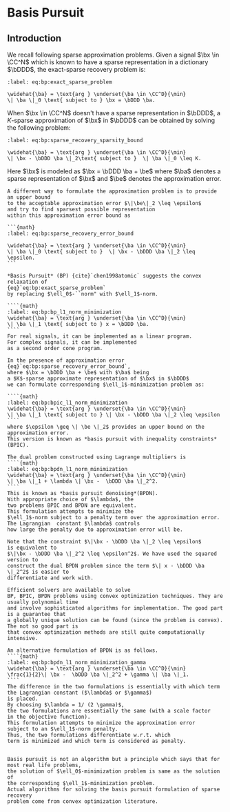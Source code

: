 # Basis Pursuit


## Introduction

We recall following sparse approximation problems.
Given a signal $\bx \in \CC^N$ which is known to have a sparse representation
in a dictionary $\bDDD$,
the exact-sparse recovery problem is:

```{math}
:label: eq:bp:exact_sparse_problem

\widehat{\ba} = \text{arg } \underset{\ba \in \CC^D}{\min} 
\| \ba \|_0 \text{ subject to } \bx = \bDDD \ba.
```

When $\bx \in \CC^N$ doesn't have a sparse representation in $\bDDD$,
a $K$-sparse approximation of $\bx$ in $\bDDD$ 
can be obtained by solving the following problem:

```{math}
:label: eq:bp:sparse_recovery_sparsity_bound

\widehat{\ba} = \text{arg } \underset{\ba \in \CC^D}{\min}
\| \bx - \bDDD \ba \|_2\text{ subject to }  \| \ba \|_0 \leq K.
````
Here $\bx$ is modeled as $\bx = \bDDD \ba + \be$ where $\ba$ denotes
a sparse representation of $\bx$ and $\be$ denotes the approximation error.

````{div}
A different way to formulate the approximation problem is to provide an upper bound
to the acceptable approximation error $\|\be\|_2 \leq \epsilon$
and try to find sparsest possible representation 
within this approximation error bound as

```{math}
:label: eq:bp:sparse_recovery_error_bound

\widehat{\ba} = \text{arg } \underset{\ba \in \CC^D}{\min} 
\| \ba \|_0 \text{ subject to }  \| \bx - \bDDD \ba \|_2 \leq \epsilon.
```
````

`````{div}
*Basis Pursuit* (BP) {cite}`chen1998atomic` suggests the convex relaxation of
{eq}`eq:bp:exact_sparse_problem`
by replacing $\ell_0$-``norm" with $\ell_1$-norm. 

````{math}
:label: eq:bp:bp_l1_norm_minimization
\widehat{\ba} = \text{arg } \underset{\ba \in \CC^D}{\min} 
\| \ba \|_1 \text{ subject to } x = \bDDD \ba.
````
For real signals, it can be implemented as a linear program.
For complex signals, it can be implemented
as a second order cone program.  

In the presence of approximation error {eq}`eq:bp:sparse_recovery_error_bound`, 
where $\bx = \bDDD \ba + \be$ with $\ba$ being
a $K$-sparse approximate representation of $\bx$ in $\bDDD$
we can formulate corresponding $\ell_1$-minimization problem as:

````{math}
:label: eq:bp:bpic_l1_norm_minimization
\widehat{\ba} = \text{arg } \underset{\ba \in \CC^D}{\min} 
\| \ba \|_1 \text{ subject to } \| \bx - \bDDD \ba \|_2 \leq \epsilon
````
where $\epsilon \geq \| \be \|_2$ provides an upper bound on the approximation error. 
This version is known as *basis pursuit with inequality constraints* (BPIC). 

The dual problem constructed using Lagrange multipliers is
````{math}
:label: eq:bp:bpdn_l1_norm_minimization
\widehat{\ba} = \text{arg } \underset{\ba \in \CC^D}{\min} 
\| \ba \|_1 + \lambda \| \bx -  \bDDD \ba \|_2^2.
````
This is known as *basis pursuit denoising*(BPDN).
With appropriate choice of $\lambda$, the
two problems BPIC and BPDN are equivalent.
This formulation attempts to minimize the
$\ell_1$-norm subject to a penalty term over the approximation error.
The Lagrangian  constant $\lambda$ controls
how large the penalty due to approximation error will be.

Note that the constraint $\|\bx - \bDDD \ba \|_2 \leq \epsilon$
is equivalent to
$\|\bx - \bDDD \ba \|_2^2 \leq \epsilon^2$. We have used the squared version to
construct the dual BPDN problem since the term $\| x - \bDDD \ba \|_2^2$ is easier to
differentiate and work with.

Efficient solvers are available to solve
BP, BPIC, BPDN problems using convex optimization techniques. They are usually polynomial time
and involve sophisticated algorithms for implementation. The good part is a guarantee that
a globally unique solution can be found (since the problem is convex). The not so good part is
that convex optimization methods are still quite computationally intensive.

An alternative formulation of BPDN is as follows.
````{math}
:label: eq:bp:bpdn_l1_norm_minimization_gamma
\widehat{\ba} = \text{arg } \underset{\ba \in \CC^D}{\min} 
\frac{1}{2}\| \bx -  \bDDD \ba \|_2^2 + \gamma \| \ba \|_1.
````
The difference in the two formulations is essentially with which term the Lagrangian constant ($\lambda$ or $\gamma$)
is placed.
By choosing $\lambda = 1/ (2 \gamma)$,
the two formulations are essentially the same (with a scale factor
in the objective function).
This formulation attempts to minimize the approximation error
subject to an $\ell_1$-norm penalty.
Thus, the two formulations differentiate w.r.t. which
term is minimized and which term is considered as penalty. 


Basis pursuit is not an algorithm but a principle which says that for most real life problems,
the solution of $\ell_0$-minimization problem is same as the solution of
the corresponding $\ell_1$-minimization problem.
Actual algorithms for solving the basis pursuit formulation of sparse recovery
problem come from convex optimization literature.
`````

